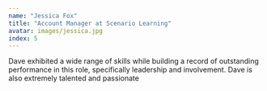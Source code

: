 ```yaml
---
name: "Jessica Fox"
title: "Account Manager at Scenario Learning"
avatar: images/jessica.jpg
index: 5
---
```

Dave exhibited a wide range of skills while building a record of outstanding performance in this role, specifically leadership and involvement. Dave is also extremely talented and passionate
